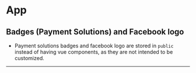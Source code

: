 # App

## Badges (Payment Solutions) and Facebook logo

- Payment solutions badges and facebook logo are stored in `public` instead of having vue components, as they are not intended to be customized.

---
